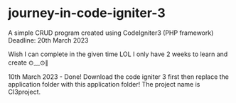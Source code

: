 # journey-in-code-igniter-3
A simple CRUD program created using CodeIgniter3 (PHP framework)
Deadline: 20th March 2023

Wish I can complete in the given time LOL
I only have 2 weeks to learn and create ⊙﹏⊙∥



10th March 2023 -
Done!
Download the code igniter 3 first then replace the application folder with this application folder!
The project name is CI3project.
